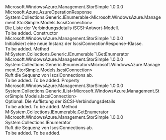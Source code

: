 <Type Name="IscsiConnectionResponse" FullName="Microsoft.WindowsAzure.Management.StorSimple.Models.IscsiConnectionResponse">
  <TypeSignature Language="C#" Value="public class IscsiConnectionResponse : Microsoft.Azure.AzureOperationResponse, System.Collections.Generic.IEnumerable&lt;Microsoft.WindowsAzure.Management.StorSimple.Models.IscsiConnection&gt;" />
  <TypeSignature Language="ILAsm" Value=".class public auto ansi beforefieldinit IscsiConnectionResponse extends Microsoft.Azure.AzureOperationResponse implements class System.Collections.Generic.IEnumerable`1&lt;class Microsoft.WindowsAzure.Management.StorSimple.Models.IscsiConnection&gt;, class System.Collections.IEnumerable" />
  <TypeSignature Language="DocId" Value="T:Microsoft.WindowsAzure.Management.StorSimple.Models.IscsiConnectionResponse" />
  <TypeSignature Language="VB.NET" Value="Public Class IscsiConnectionResponse&#xA;Inherits AzureOperationResponse&#xA;Implements IEnumerable(Of IscsiConnection)" />
  <TypeSignature Language="F#" Value="type IscsiConnectionResponse = class&#xA;    inherit AzureOperationResponse&#xA;    interface seq&lt;IscsiConnection&gt;&#xA;    interface IEnumerable" />
  <AssemblyInfo>
    <AssemblyName>Microsoft.WindowsAzure.Management.StorSimple</AssemblyName>
    <AssemblyVersion>1.0.0.0</AssemblyVersion>
  </AssemblyInfo>
  <Base>
    <BaseTypeName>Microsoft.Azure.AzureOperationResponse</BaseTypeName>
  </Base>
  <Interfaces>
    <Interface>
      <InterfaceName>System.Collections.Generic.IEnumerable&lt;Microsoft.WindowsAzure.Management.StorSimple.Models.IscsiConnection&gt;</InterfaceName>
    </Interface>
  </Interfaces>
  <Docs>
    <summary>
            Die Liste der Verbindungsdetails iSCSI-Antwort-Modell.
            </summary>
    <remarks>To be added.</remarks>
  </Docs>
  <Members>
    <Member MemberName=".ctor">
      <MemberSignature Language="C#" Value="public IscsiConnectionResponse ();" />
      <MemberSignature Language="ILAsm" Value=".method public hidebysig specialname rtspecialname instance void .ctor() cil managed" />
      <MemberSignature Language="DocId" Value="M:Microsoft.WindowsAzure.Management.StorSimple.Models.IscsiConnectionResponse.#ctor" />
      <MemberSignature Language="VB.NET" Value="Public Sub New ()" />
      <MemberType>Constructor</MemberType>
      <AssemblyInfo>
        <AssemblyName>Microsoft.WindowsAzure.Management.StorSimple</AssemblyName>
        <AssemblyVersion>1.0.0.0</AssemblyVersion>
      </AssemblyInfo>
      <Parameters />
      <Docs>
        <summary>
            Initialisiert eine neue Instanz der IscsiConnectionResponse-Klasse.
            </summary>
        <remarks>To be added.</remarks>
      </Docs>
    </Member>
    <Member MemberName="GetEnumerator">
      <MemberSignature Language="C#" Value="public System.Collections.Generic.IEnumerator&lt;Microsoft.WindowsAzure.Management.StorSimple.Models.IscsiConnection&gt; GetEnumerator ();" />
      <MemberSignature Language="ILAsm" Value=".method public hidebysig newslot virtual instance class System.Collections.Generic.IEnumerator`1&lt;class Microsoft.WindowsAzure.Management.StorSimple.Models.IscsiConnection&gt; GetEnumerator() cil managed" />
      <MemberSignature Language="DocId" Value="M:Microsoft.WindowsAzure.Management.StorSimple.Models.IscsiConnectionResponse.GetEnumerator" />
      <MemberSignature Language="VB.NET" Value="Public Function GetEnumerator () As IEnumerator(Of IscsiConnection)" />
      <MemberSignature Language="F#" Value="abstract member GetEnumerator : unit -&gt; System.Collections.Generic.IEnumerator&lt;Microsoft.WindowsAzure.Management.StorSimple.Models.IscsiConnection&gt;&#xA;override this.GetEnumerator : unit -&gt; System.Collections.Generic.IEnumerator&lt;Microsoft.WindowsAzure.Management.StorSimple.Models.IscsiConnection&gt;" Usage="iscsiConnectionResponse.GetEnumerator " />
      <MemberType>Method</MemberType>
      <Implements>
        <InterfaceMember>M:System.Collections.Generic.IEnumerable`1.GetEnumerator</InterfaceMember>
      </Implements>
      <AssemblyInfo>
        <AssemblyName>Microsoft.WindowsAzure.Management.StorSimple</AssemblyName>
        <AssemblyVersion>1.0.0.0</AssemblyVersion>
      </AssemblyInfo>
      <ReturnValue>
        <ReturnType>System.Collections.Generic.IEnumerator&lt;Microsoft.WindowsAzure.Management.StorSimple.Models.IscsiConnection&gt;</ReturnType>
      </ReturnValue>
      <Parameters />
      <Docs>
        <summary>
            Ruft die Sequenz von IscsiConnections ab.
            </summary>
        <returns>To be added.</returns>
        <remarks>To be added.</remarks>
      </Docs>
    </Member>
    <Member MemberName="IscsiConnections">
      <MemberSignature Language="C#" Value="public System.Collections.Generic.IList&lt;Microsoft.WindowsAzure.Management.StorSimple.Models.IscsiConnection&gt; IscsiConnections { get; set; }" />
      <MemberSignature Language="ILAsm" Value=".property instance class System.Collections.Generic.IList`1&lt;class Microsoft.WindowsAzure.Management.StorSimple.Models.IscsiConnection&gt; IscsiConnections" />
      <MemberSignature Language="DocId" Value="P:Microsoft.WindowsAzure.Management.StorSimple.Models.IscsiConnectionResponse.IscsiConnections" />
      <MemberSignature Language="VB.NET" Value="Public Property IscsiConnections As IList(Of IscsiConnection)" />
      <MemberSignature Language="F#" Value="member this.IscsiConnections : System.Collections.Generic.IList&lt;Microsoft.WindowsAzure.Management.StorSimple.Models.IscsiConnection&gt; with get, set" Usage="Microsoft.WindowsAzure.Management.StorSimple.Models.IscsiConnectionResponse.IscsiConnections" />
      <MemberType>Property</MemberType>
      <AssemblyInfo>
        <AssemblyName>Microsoft.WindowsAzure.Management.StorSimple</AssemblyName>
        <AssemblyVersion>1.0.0.0</AssemblyVersion>
      </AssemblyInfo>
      <ReturnValue>
        <ReturnType>System.Collections.Generic.IList&lt;Microsoft.WindowsAzure.Management.StorSimple.Models.IscsiConnection&gt;</ReturnType>
      </ReturnValue>
      <Docs>
        <summary>
            Optional. Die Auflistung der iSCSI-Verbindungsdetails
            </summary>
        <value>To be added.</value>
        <remarks>To be added.</remarks>
      </Docs>
    </Member>
    <Member MemberName="System.Collections.IEnumerable.GetEnumerator">
      <MemberSignature Language="C#" Value="System.Collections.IEnumerator IEnumerable.GetEnumerator ();" />
      <MemberSignature Language="ILAsm" Value=".method hidebysig newslot virtual instance class System.Collections.IEnumerator System.Collections.IEnumerable.GetEnumerator() cil managed" />
      <MemberSignature Language="DocId" Value="M:Microsoft.WindowsAzure.Management.StorSimple.Models.IscsiConnectionResponse.System#Collections#IEnumerable#GetEnumerator" />
      <MemberSignature Language="VB.NET" Value="Function GetEnumerator () As IEnumerator Implements IEnumerable.GetEnumerator" />
      <MemberType>Method</MemberType>
      <Implements>
        <InterfaceMember>M:System.Collections.IEnumerable.GetEnumerator</InterfaceMember>
      </Implements>
      <AssemblyInfo>
        <AssemblyName>Microsoft.WindowsAzure.Management.StorSimple</AssemblyName>
        <AssemblyVersion>1.0.0.0</AssemblyVersion>
      </AssemblyInfo>
      <ReturnValue>
        <ReturnType>System.Collections.IEnumerator</ReturnType>
      </ReturnValue>
      <Parameters />
      <Docs>
        <summary>
            Ruft die Sequenz von IscsiConnections ab.
            </summary>
        <returns>To be added.</returns>
        <remarks>To be added.</remarks>
      </Docs>
    </Member>
  </Members>
</Type>